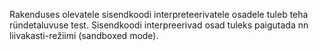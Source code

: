 Rakenduses olevatele sisendkoodi interpreteerivatele osadele tuleb teha
ründetaluvuse test. Sisendkoodi interpreerivad osad tuleks paigutada nn
liivakasti-režiimi (sandboxed mode).
